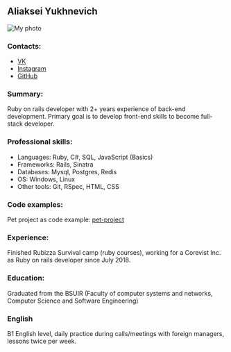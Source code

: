 ## Aliaksei Yukhnevich
![My photo](https://avatars0.githubusercontent.com/u/15032447?s=460&v=4)
### Contacts:
* [VK](https://vk.com/alexey_yukhnevich)
* [Instagram](https://www.instagram.com/yukhnevich_alexey)
* [GitHub](https://github.com/alexey-yukhnevich)
### Summary:
Ruby on rails developer with 2+ years experience of back-end development. Primary goal is to develop front-end skills to become full-stack developer.
### Professional skills:
* Languages: Ruby, C#, SQL, JavaScript (Basics)
* Frameworks: Rails, Sinatra
* Databases: Mysql, Postgres, Redis
* OS: Windows, Linux
* Other tools: Git, RSpec, HTML, CSS
### Code examples:
Pet project as code example: [pet-project](https://github.com/alexey-yukhnevich/unl-test)
### Experience:
Finished Rubizza Survival camp (ruby courses), working for a Corevist Inc. as Ruby on rails developer since July 2018.
### Education:
Graduated from the BSUIR (Faculty of computer systems and networks, Computer Science and Software Engineering)
### English
B1 English level, daily practice during calls/meetings with foreign managers, lessons twice per week.

